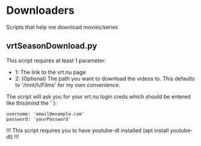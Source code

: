# Downloaders
Scripts that help me download movies/series

## vrtSeasonDownload.py
This script requires at least 1 parameter:
* 1: The link to the vrt.nu page
* 2: (Optional) The path you want to download the videos to. This defaults to '/mnt/h/Films' for my own convenience.

The script will ask you for your vrt.nu login creds which should be entered like this(mind the ' ):

```
username: 'email@example.com'
password: 'yourPassword'
```

!!! This script requires you to have youtube-dl installed (apt install youtube-dl) !!!
